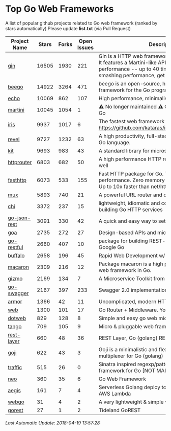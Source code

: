 # Top Go Web Frameworks
A list of popular github projects related to Go web framework (ranked by stars automatically)
Please update **list.txt** (via Pull Request)

| Project Name | Stars | Forks | Open Issues | Description |
| ------------ | ----- | ----- | ----------- | ----------- |
| [gin](https://github.com/gin-gonic/gin) | 16505 | 1930 | 221 | Gin is a HTTP web framework written in Go (Golang). It features a Martini-like API with much better performance -- up to 40 times faster. If you need smashing performance, get yourself some Gin. |
| [beego](https://github.com/astaxie/beego) | 14922 | 3264 | 471 | beego is an open-source, high-performance web framework for the Go programming language. |
| [echo](https://github.com/labstack/echo) | 10069 | 862 | 107 | High performance, minimalist Go web framework |
| [martini](https://github.com/go-martini/martini) | 10045 | 1054 | 1 | ⚠️ No longer maintained ⚠️  Classy web framework for Go |
| [iris](https://github.com/kataras/iris) | 9937 | 1017 | 6 | The fastest web framework for Go in (THIS) Earth https://github.com/kataras/iris/tree/master/_examples |
| [revel](https://github.com/revel/revel) | 9727 | 1232 | 63 | A high productivity, full-stack web framework for the Go language. |
| [kit](https://github.com/go-kit/kit) | 9693 | 983 | 43 | A standard library for microservices. |
| [httprouter](https://github.com/julienschmidt/httprouter) | 6803 | 682 | 50 | A high performance HTTP request router that scales well |
| [fasthttp](https://github.com/valyala/fasthttp) | 6073 | 533 | 155 | Fast HTTP package for Go. Tuned for high performance. Zero memory allocations in hot paths. Up to 10x faster than net/http |
| [mux](https://github.com/gorilla/mux) | 5893 | 740 | 21 | A powerful URL router and dispatcher for golang. |
| [chi](https://github.com/go-chi/chi) | 3372 | 237 | 15 | lightweight, idiomatic and composable router for building Go HTTP services |
| [go-json-rest](https://github.com/ant0ine/go-json-rest) | 3091 | 330 | 42 | A quick and easy way to setup a RESTful JSON API |
| [goa](https://github.com/goadesign/goa) | 2735 | 272 | 27 | Design-based APIs and microservices in Go |
| [go-restful](https://github.com/emicklei/go-restful) | 2660 | 407 | 10 | package for building REST-style Web Services using Google Go |
| [buffalo](https://github.com/gobuffalo/buffalo) | 2658 | 196 | 45 | Rapid Web Development w/ Go |
| [macaron](https://github.com/go-macaron/macaron) | 2309 | 216 | 12 | Package macaron is a high productive and modular web framework in Go. |
| [gizmo](https://github.com/NYTimes/gizmo) | 2169 | 134 | 7 | A Microservice Toolkit from The New York Times |
| [go-swagger](https://github.com/go-swagger/go-swagger) | 2167 | 397 | 233 | Swagger 2.0 implementation for go |
| [armor](https://github.com/labstack/armor) | 1366 | 42 | 11 | Uncomplicated, modern HTTP server |
| [web](https://github.com/gocraft/web) | 1300 | 101 | 17 | Go Router + Middleware. Your Contexts. |
| [dotweb](https://github.com/devfeel/dotweb) | 829 | 128 | 8 | Simple and easy go web micro framework |
| [tango](https://github.com/lunny/tango) | 709 | 105 | 9 | Micro & pluggable web framework for Go |
| [rest-layer](https://github.com/rs/rest-layer) | 660 | 48 | 36 | REST Layer, Go (golang) REST API framework |
| [goji](https://github.com/goji/goji) | 622 | 43 | 3 | Goji is a minimalistic and flexible HTTP request multiplexer for Go (golang) |
| [traffic](https://github.com/pilu/traffic) | 515 | 26 | 0 | Sinatra inspired regexp/pattern mux and web framework for Go [NOT MAINTAINED] |
| [neo](https://github.com/ivpusic/neo) | 360 | 35 | 6 | Go Web Framework |
| [aegis](https://github.com/tmaiaroto/aegis) | 161 | 7 | 4 | Serverless Golang deploy tool and framework for AWS Lambda |
| [webgo](https://github.com/bnkamalesh/webgo) | 31 | 4 | 2 | A very lightweight & simple web framework for Go |
| [gorest](https://github.com/tideland/gorest) | 27 | 1 | 2 | Tideland GoREST |

*Last Automatic Update: 2018-04-19 13:57:28*